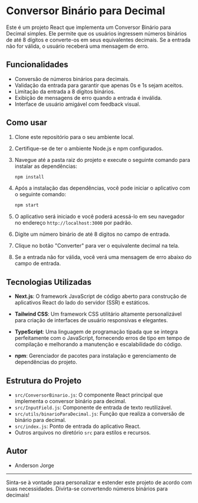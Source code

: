 # Conversor Binário para Decimal

Este é um projeto React que implementa um Conversor Binário para Decimal simples. Ele permite que os usuários ingressem números binários de até 8 dígitos e converte-os em seus equivalentes decimais. Se a entrada não for válida, o usuário receberá uma mensagem de erro.

## Funcionalidades

- Conversão de números binários para decimais.
- Validação da entrada para garantir que apenas 0s e 1s sejam aceitos.
- Limitação da entrada a 8 dígitos binários.
- Exibição de mensagens de erro quando a entrada é inválida.
- Interface de usuário amigável com feedback visual.

## Como usar

1. Clone este repositório para o seu ambiente local.
2. Certifique-se de ter o ambiente Node.js e npm configurados.
3. Navegue até a pasta raiz do projeto e execute o seguinte comando para instalar as dependências:

   ```bash
   npm install
   ```

4. Após a instalação das dependências, você pode iniciar o aplicativo com o seguinte comando:

   ```bash
   npm start
   ```

5. O aplicativo será iniciado e você poderá acessá-lo em seu navegador no endereço `http://localhost:3000` por padrão.

6. Digite um número binário de até 8 dígitos no campo de entrada.

7. Clique no botão "Converter" para ver o equivalente decimal na tela.

8. Se a entrada não for válida, você verá uma mensagem de erro abaixo do campo de entrada.

## Tecnologias Utilizadas

- **Next.js**: O framework JavaScript de código aberto para construção de aplicativos React do lado do servidor (SSR) e estáticos.

- **Tailwind CSS**: Um framework CSS utilitário altamente personalizável para criação de interfaces de usuário responsivas e elegantes.

- **TypeScript**: Uma linguagem de programação tipada que se integra perfeitamente com o JavaScript, fornecendo erros de tipo em tempo de compilação e melhorando a manutenção e escalabilidade do código.

- **npm**: Gerenciador de pacotes para instalação e gerenciamento de dependências do projeto.

## Estrutura do Projeto

- `src/ConversorBinario.js`: O componente React principal que implementa o conversor binário para decimal.
- `src/InputField.js`: Componente de entrada de texto reutilizável.
- `src/utils/binarioParaDecimal.js`: Função que realiza a conversão de binário para decimal.
- `src/index.js`: Ponto de entrada do aplicativo React.
- Outros arquivos no diretório `src` para estilos e recursos.

## Autor

- Anderson Jorge

---

Sinta-se à vontade para personalizar e estender este projeto de acordo com suas necessidades. Divirta-se convertendo números binários para decimais!
